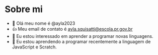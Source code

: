 # Sobre mi
                                                                                                                                                          
- 👋 Olá meu nome é @ayla2023
- :+1: Meu email de contato é ayla.squisatti@escola.pr.gov.br
- 👀 Eu estou interessado em aprender a programar novas linguagens.
- 🌱 Eu estou aprendendo a programar recentemente a linguagem de JavaScript e Scratch.

